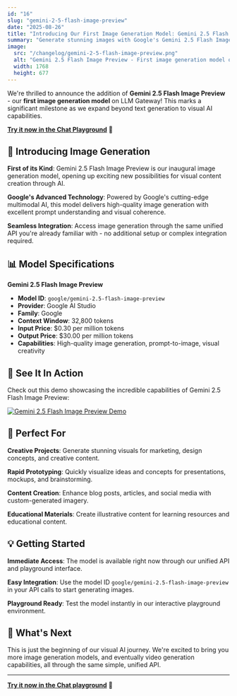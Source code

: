```yaml
---
id: "16"
slug: "gemini-2-5-flash-image-preview"
date: "2025-08-26"
title: "Introducing Our First Image Generation Model: Gemini 2.5 Flash Image Preview"
summary: "Generate stunning images with Google's Gemini 2.5 Flash Image Preview - our first image generation model with 32.8k context window and competitive pricing."
image:
  src: "/changelog/gemini-2-5-flash-image-preview.png"
  alt: "Gemini 2.5 Flash Image Preview - First image generation model on LLM Gateway"
  width: 1768
  height: 677
---
```


We're thrilled to announce the addition of **Gemini 2.5 Flash Image Preview** - our **first image generation model** on LLM Gateway! This marks a significant milestone as we expand beyond text generation to visual AI capabilities.

**[Try it now in the Chat Playground](https://chat.llmgateway.io/?model=google-ai-studio/gemini-2.5-flash-image-preview)** 🎨

## 🎨 Introducing Image Generation

**First of its Kind**: Gemini 2.5 Flash Image Preview is our inaugural image generation model, opening up exciting new possibilities for visual content creation through AI.

**Google's Advanced Technology**: Powered by Google's cutting-edge multimodal AI, this model delivers high-quality image generation with excellent prompt understanding and visual coherence.

**Seamless Integration**: Access image generation through the same unified API you're already familiar with - no additional setup or complex integration required.

## 📊 Model Specifications

**Gemini 2.5 Flash Image Preview**

- **Model ID**: `google/gemini-2.5-flash-image-preview`
- **Provider**: Google AI Studio
- **Family**: Google
- **Context Window**: 32,800 tokens
- **Input Price**: $0.30 per million tokens
- **Output Price**: $30.00 per million tokens
- **Capabilities**: High-quality image generation, prompt-to-image, visual creativity

## 🚀 See It In Action

Check out this demo showcasing the incredible capabilities of Gemini 2.5 Flash Image Preview:

[![Gemini 2.5 Flash Image Preview Demo](https://img.youtube.com/vi/aB72OnzUqDY/maxresdefault.jpg)](https://www.youtube.com/watch?v=aB72OnzUqDY)

## 🎯 Perfect For

**Creative Projects**: Generate stunning visuals for marketing, design concepts, and creative content.

**Rapid Prototyping**: Quickly visualize ideas and concepts for presentations, mockups, and brainstorming.

**Content Creation**: Enhance blog posts, articles, and social media with custom-generated imagery.

**Educational Materials**: Create illustrative content for learning resources and educational content.

## 💡 Getting Started

**Immediate Access**: The model is available right now through our unified API and playground interface.

**Easy Integration**: Use the model ID `google/gemini-2.5-flash-image-preview` in your API calls to start generating images.

**Playground Ready**: Test the model instantly in our interactive playground environment.

## 🎉 What's Next

This is just the beginning of our visual AI journey. We're excited to bring you more image generation models, and eventually video generation capabilities, all through the same simple, unified API.

---

**[Try it now in the Chat playground](https://chat.llmgateway.io/?model=google-ai-studio/gemini-2.5-flash-image-preview)** 🎨
